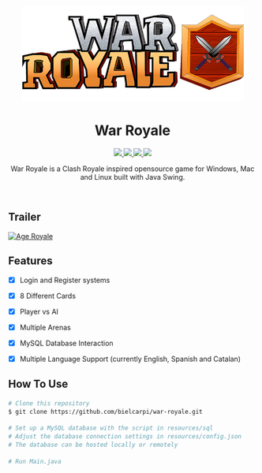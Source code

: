 <p align="center">
  <img src="resources/sprites/logo.png" alt="War Royale">
</p>

<h1 align="center">War Royale</h1>

<p align="center">
  <a href="https://www.java.com">
    <img src="https://img.shields.io/badge/Java-11-red.svg">
  </a>
  <a href="https://github.com/hexstorm9/AgeRoyale/tree/develop/LICENSE">
    <img src="https://img.shields.io/badge/License-BSD%203-lightgrey.svg">
  </a>
  <a href="https://github.com/hexstorm9/AgeRoyale/tree/develop">
    <img src="https://img.shields.io/badge/Development Stage-blue.svg">
  </a>
    <a href="https://opensource.org/licenses/BSD-3-Clause">
    <img src="https://img.shields.io/badge/Open%20Source-%E2%9D%A4-brightgreen.svg">
  </a>
</p>

<p align="center">
    War Royale is a Clash Royale inspired opensource game for Windows, Mac and Linux built with Java Swing.
</p>
<br>


## Trailer
[![Age Royale](https://img.youtube.com/vi/CX-SqW7LTcA/0.jpg)](https://www.youtube.com/watch?v=CX-SqW7LTcA)

## Features
- [x] Login and Register systems
- [x] 8 Different Cards
- [x] Player vs AI 
- [x] Multiple Arenas 
- [x] MySQL Database Interaction
- [x] Multiple Language Support (currently English, Spanish and Catalan)


## How To Use
```bash
# Clone this repository
$ git clone https://github.com/bielcarpi/war-royale.git

# Set up a MySQL database with the script in resources/sql
# Adjust the database connection settings in resources/config.json
# The database can be hosted locally or remotely

# Run Main.java
```
